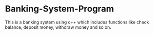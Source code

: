 # Banking-System-Program
This is a banking system using c++ which includes functions like check balance, deposit money, withdraw money and so on.
